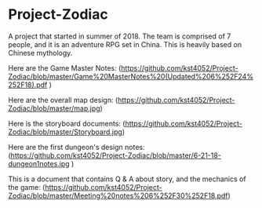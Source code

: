 # Project-Zodiac
A project that started in summer of 2018. The team is comprised of 7 people, and it is an adventure RPG set in China. This is heavily based on Chinese mythology. 

Here are the Game Master Notes: (https://github.com/kst4052/Project-Zodiac/blob/master/Game%20MasterNotes%20(Updated%206%252F24%252F18).pdf )

Here are the overall map design: (https://github.com/kst4052/Project-Zodiac/blob/master/map.jpg)

Here is the storyboard documents: (https://github.com/kst4052/Project-Zodiac/blob/master/Storyboard.jpg)

Here are the first dungeon's design notes: (https://github.com/kst4052/Project-Zodiac/blob/master/6-21-18-dungeon1notes.jpg )

This is a document that contains Q & A about story, and the mechanics of the game: (https://github.com/kst4052/Project-Zodiac/blob/master/Meeting%20notes%206%252F30%252F18.pdf)
